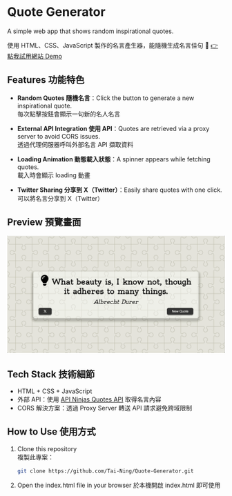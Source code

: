 # Quote Generator  
A simple web app that shows random inspirational quotes.  

使用 HTML、CSS、JavaScript 製作的名言產生器，能隨機生成名言佳句
🔗 [👉 點我試用網站 Demo](https://tai-ning.github.io/Quote-Generator/)

##  Features 功能特色
- **Random Quotes 隨機名言**：Click the button to generate a new inspirational quote.  
  每次點擊按鈕會顯示一句新的名人名言

- **External API Integration 使用 API**：Quotes are retrieved via a proxy server to avoid CORS issues.  
  透過代理伺服器呼叫外部名言 API 擷取資料

- **Loading Animation 動態載入狀態**：A spinner appears while fetching quotes.  
  載入時會顯示 loading 動畫
  
- **Twitter Sharing 分享到 X（Twitter）**：Easily share quotes with one click.  
  可以將名言分享到 X（Twitter）

##  Preview 預覽畫面
![Quote Screenshot](quote.gif)

##  Tech Stack 技術細節 

- HTML + CSS + JavaScript
- 外部 API：使用 [API Ninjas Quotes API](https://api-ninjas.com/api/quotes) 取得名言內容
- CORS 解決方案：透過 Proxy Server 轉送 API 請求避免跨域限制

  
##  How to Use 使用方式

1. Clone this repository  
   複製此專案：

   ```bash
   git clone https://github.com/Tai-Ning/Quote-Generator.git
2. Open the index.html file in your browser
  於本機開啟 index.html 即可使用
